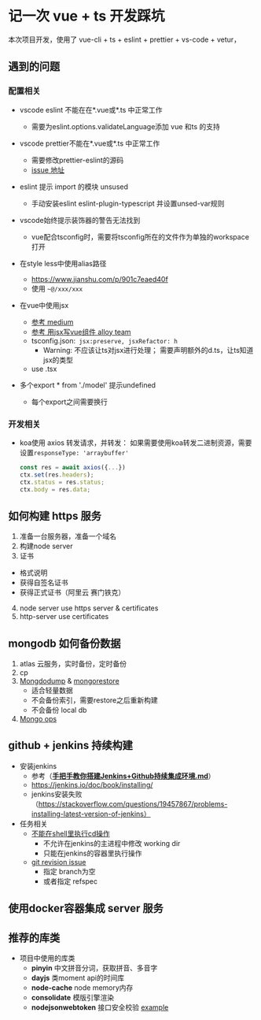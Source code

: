 # 记一次 vue + ts 开发踩坑

本次项目开发，使用了 vue-cli + ts + eslint + prettier + vs-code + vetur，

## 遇到的问题

### 配置相关
- vscode eslint 不能在在\*.vue或\*.ts 中正常工作
  - 需要为eslint.options.validateLanguage添加 vue 和ts 的支持

- vscode prettier不能在\*.vue或\*.ts 中正常工作
  - 需要修改prettier-eslint的源码
  - [issue 地址](https://github.com/vuejs/vetur/pull/846/commits/1a1f7f55d1baa01ac7d41ca292069cb4f98047c7)

- eslint 提示 import 的模块 unsused
  - 手动安装eslint eslint-plugin-typescript 并设置unsed-var规则

- vscode始终提示装饰器的警告无法找到
  - vue配合tsconfig时，需要将tsconfig所在的文件作为单独的workspace打开

- 在style less中使用alias路径
  - https://www.jianshu.com/p/901c7eaed40f
  - 使用 `~@/xxx/xxx`

- 在vue中使用jsx
  - [参考 medium](https://medium.com/@hayavuk/using-jsx-with-vue-js-and-typescript-d6963e44de48)
  - [参考 用jsx写vue组件 alloy team](http://www.alloyteam.com/2017/07/12918/)
  - tsconfig.json:` jsx:preserve, jsxRefactor: h`
    - Warning: 不应该让ts对jsx进行处理； 需要声明额外的d.ts，让ts知道jsx的类型
  - use .tsx

- 多个export * from './model' 提示undefined
  - 每个export之间需要换行

### 开发相关

- koa使用 axios 转发请求，并转发：
  如果需要使用koa转发二进制资源，需要设置`responseType: 'arraybuffer'`
  <br />
  ```js
  const res = await axios({...})
  ctx.set(res.headers);
  ctx.status = res.status;
  ctx.body = res.data;
  ```

## 如何构建 https 服务

1. 准备一台服务器，准备一个域名
2. 构建node server
3. 证书
 - 格式说明
 - 获得自签名证书
 - 获得正式证书（阿里云 赛门铁克）
4. node server use https server & certificates
5. http-server use certificates

## mongodb 如何备份数据
1. atlas 云服务，实时备份，定时备份
2. cp
3. [Mongdodump](https://docs.mongodb.com/manual/reference/program/mongodump/#bin.mongodump) & [mongorestore](https://docs.mongodb.com/manual/reference/program/mongorestore/#bin.mongorestore)
   - 适合轻量数据
   - 不会备份索引，需要restore之后重新构建
   - 不会备份 local db
4. [Mongo ops](https://docs.opsmanager.mongodb.com/current/application/)

## github + jenkins 持续构建
- 安装jenkins
  - 参考（[**手把手教你搭建Jenkins+Github持续集成环境.md**](https://github.com/muyinchen/woker/blob/master/%E9%9B%86%E6%88%90%E6%B5%8B%E8%AF%95%E7%8E%AF%E5%A2%83%E6%90%AD%E5%BB%BA/%E6%89%8B%E6%8A%8A%E6%89%8B%E6%95%99%E4%BD%A0%E6%90%AD%E5%BB%BAJenkins%2BGithub%E6%8C%81%E7%BB%AD%E9%9B%86%E6%88%90%E7%8E%AF%E5%A2%83.md#toc1)）
  - https://jenkins.io/doc/book/installing/
  - jenkins安装失败（https://stackoverflow.com/questions/19457867/problems-installing-latest-version-of-jenkins）
- 任务相关
  - [不能在shell里执行cd操作](https://askubuntu.com/questions/481715/why-doesnt-cd-work-in-a-shell-script)
    - 不允许在jenkins的主进程中修改 working dir
    - 只能在jenkins的容器里执行操作
  - [git revision issue](https://issues.jenkins-ci.org/browse/JENKINS-20502)
    - 指定 branch为空
    - 或者指定 refspec

## 使用docker容器集成 server 服务

## 推荐的库类
- 项目中使用的库类
  - **pinyin**  中文拼音分词，获取拼音、多音字
  - **dayjs**  类moment api的时间库
  - **node-cache**  node memory内存
  - **consolidate**  模版引擎渲染
  - **nodejsonwebtoken** 接口安全校验 [example](https://blog.theodo.fr/2016/11/securize-a-koa-api-with-a-jwt-token/)
